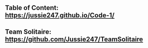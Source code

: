 ## Table of Content: https://jussie247.github.io/Code-1/



## Team Solitaire: https://github.com/Jussie247/TeamSolitaire
